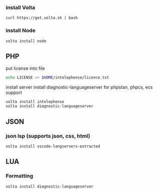 ### install Volta
```
curl https://get.volta.sh | bash
```

### install Node
```
volta install node
```
## PHP
put license into file
```sh
echo LICENSE >> $HOME/intelephense/licence.txt
```
install server
install diagnostic-languageserver for phpstan, phpcs, ecs support
```
volta install intelephense
volta install diagnostic-languageserver
```
## JSON
### json lsp (supports json, css, html)
```
volta install vscode-langservers-extracted
```
## LUA
### Formatting
```sh
volta install diagnostic-languageserver
```
